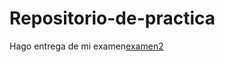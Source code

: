 # Repositorio-de-practica
Hago entrega de mi examen[examen2](http://localhost:8892/edit/Documents/GitHub/Repositorio-de-pr-ctica/index.html)
